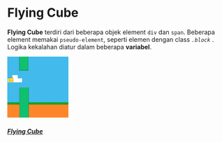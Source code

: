 # Flying Cube
**Flying Cube** terdiri dari beberapa objek element `div` dan `span`. Beberapa element memakai `pseudo-element`, seperti elemen dengan class *`.block`* .
Logika kekalahan diatur dalam beberapa **variabel**.

<img src = "FlyingCubeGif.gif" width="140" height="140" />

##### [Flying Cube]()
